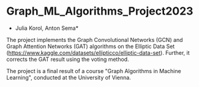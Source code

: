 # Graph_ML_Algorithms_Project2023
* Julia Korol, Anton Sema*
  
The project implements the Graph Convolutional Networks (GCN) and Graph Attention Networks (GAT) algorithms on the Elliptic Data Set (https://www.kaggle.com/datasets/ellipticco/elliptic-data-set).
Further, it corrects the GAT result using the voting method. 

The project is a final result of a course "Graph Algorithms in Machine Learning", conducted at the University of Vienna.
